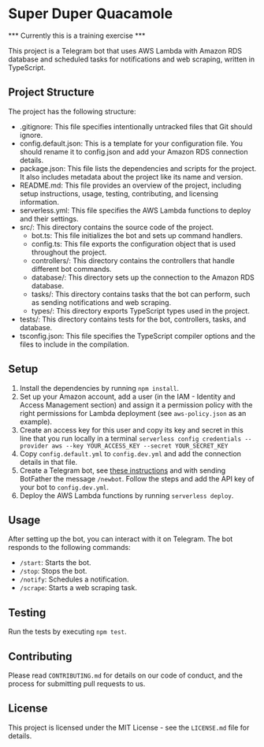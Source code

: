# Super Duper Quacamole

*** Currently this is a training exercise ***

This project is a Telegram bot that uses AWS Lambda with Amazon RDS database and scheduled tasks for notifications and web scraping, written in TypeScript.

## Project Structure

The project has the following structure:

- .gitignore: This file specifies intentionally untracked files that Git should ignore.
- config.default.json: This is a template for your configuration file. You should rename it to config.json and add your Amazon RDS connection details.
- package.json: This file lists the dependencies and scripts for the project. It also includes metadata about the project like its name and version.
- README.md: This file provides an overview of the project, including setup instructions, usage, testing, contributing, and licensing information.
- serverless.yml: This file specifies the AWS Lambda functions to deploy and their settings.
- src/: This directory contains the source code of the project.
  - bot.ts: This file initializes the bot and sets up command handlers.
  - config.ts: This file exports the configuration object that is used throughout the project.
  - controllers/: This directory contains the controllers that handle different bot commands.
  - database/: This directory sets up the connection to the Amazon RDS database.
  - tasks/: This directory contains tasks that the bot can perform, such as sending notifications and web scraping.
  - types/: This directory exports TypeScript types used in the project.
- tests/: This directory contains tests for the bot, controllers, tasks, and database.
- tsconfig.json: This file specifies the TypeScript compiler options and the files to include in the compilation.

## Setup

1. Install the dependencies by running `npm install`.
2. Set up your Amazon account, add a user (in the IAM - Identity and Access Management section) and assign it a permission policy with the right permissions for Lambda deployment (see `aws-policy.json` as an example).
3. Create an access key for this user and copy its key and secret in this line that you run locally in a terminal `serverless config credentials --provider aws --key YOUR_ACCESS_KEY --secret YOUR_SECRET_KEY`
4. Copy `config.default.yml` to `config.dev.yml` and add the connection details in that file.
3. Create a Telegram bot, see [these instructions](https://core.telegram.org/bots#6-botfather) and with sending BotFather the message `/newbot`. Follow the steps and add the API key of your bot to `config.dev.yml`.  
4. Deploy the AWS Lambda functions by running `serverless deploy`.

## Usage

After setting up the bot, you can interact with it on Telegram. The bot responds to the following commands:

- `/start`: Starts the bot.
- `/stop`: Stops the bot.
- `/notify`: Schedules a notification.
- `/scrape`: Starts a web scraping task.

## Testing

Run the tests by executing `npm test`.

## Contributing

Please read `CONTRIBUTING.md` for details on our code of conduct, and the process for submitting pull requests to us.

## License

This project is licensed under the MIT License - see the `LICENSE.md` file for details.